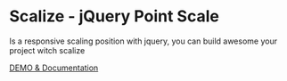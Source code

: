 # Scalize - jQuery Point Scale
Is a responsive scaling position with jquery, you can build awesome your project witch scalize

[DEMO & Documentation](https://www.jqueryscript.net/other/Image-Annotation-Plugin-Scalize.html)
